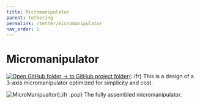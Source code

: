 ```yaml
---
title: Micromanipulator
parent: Tethering
permalink: /tether/micromanipulator
nav_order: 1
---
```


# Micromanipulator

[![Open GitHub folder]({{site.baseurl}}/assets/img/GitHub-Mark-32px.png) → to GitHub project folder](https://github.com/reiserlab/Component-Design/tree/main/Tethering/MicroManipulator){:.ifr}
This is a design of a 3-axis micromanipulator optimized for simplicity and cost.

![MicroManipualtor]({{site.baseurl}}/assets/img/Tethering/MicroManipulator/MicroManipulator_Assembly_Figure2.png){:.ifr .pop}
The fully assembled micromanipulator.
